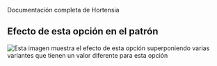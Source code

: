 <Fixme>

Documentación completa de Hortensia

</Fixme>

## Efecto de esta opción en el patrón

![Esta imagen muestra el efecto de esta opción superponiendo varias variantes que tienen un valor diferente para esta opción](hortensia\_size\_sample.svg "Efecto de esta opción en el patrón")
